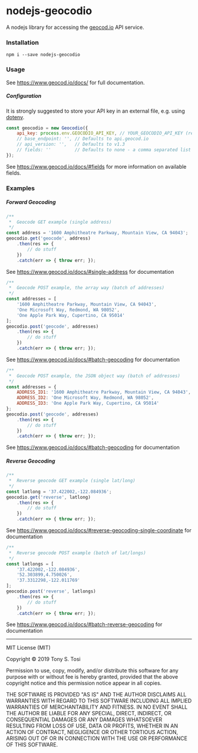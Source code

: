 # nodejs-geocodio
A nodejs library for accessing the [geocod.io](https://www.geocod.io/) API service.

### Installation
    npm i --save nodejs-geocodio

### Usage
See https://www.geocod.io/docs/ for full documentation.

##### Configuration

It is strongly suggested to store your API key in an external file, e.g. using [dotenv](https://github.com/motdotla/dotenv).

```javascript
const geocodio = new Geocodio({
    api_key: process.env.GEOCODIO_API_KEY, // YOUR_GEOCODIO_API_KEY (required)
    // base_endpoint: '', // Defaults to api.geocod.io
    // api_version: '',   // Defaults to v1.3
    // fields: ''         // Defaults to none - a comma separated list of fields
});
```
See https://www.geocod.io/docs/#fields for more information on available fields.


### Examples
##### Forward Geocoding
```javascript
/**
 *  Geocode GET example (single address)
 */
const address = '1600 Amphitheatre Parkway, Mountain View, CA 94043';
geocodio.get('geocode', address)
    .then(res => {
        // do stuff
    })
    .catch(err => { throw err; });
```
See https://www.geocod.io/docs/#single-address for documentation


```javascript
/**
 *  Geocode POST example, the array way (batch of addresses)
 */
const addresses = [
    '1600 Amphitheatre Parkway, Mountain View, CA 94043',
    'One Microsoft Way, Redmond, WA 98052',
    'One Apple Park Way, Cupertino, CA 95014'
];
geocodio.post('geocode', addresses)
    .then(res => {
        // do stuff
    })
    .catch(err => { throw err; });
```
See https://www.geocod.io/docs/#batch-geocoding for documentation


```javascript
/**
 *  Geocode POST example, the JSON object way (batch of addresses)
 */
const addresses = {
    ADDRESS_ID1: '1600 Amphitheatre Parkway, Mountain View, CA 94043',
    ADDRESS_ID2: 'One Microsoft Way, Redmond, WA 98052',
    ADDRESS_ID3: 'One Apple Park Way, Cupertino, CA 95014'
};
geocodio.post('geocode', addresses)
    .then(res => {
        // do stuff
    })
    .catch(err => { throw err; });
```
See https://www.geocod.io/docs/#batch-geocoding for documentation


##### Reverse Geocoding
```javascript
/**
 *  Reverse geocode GET example (single lat/long)
 */
const latlong = '37.422002,-122.084936';
geocodio.get('reverse', latlong)
    .then(res => {
        // do stuff
    })
    .catch(err => { throw err; });
```
See https://www.geocod.io/docs/#reverse-geocoding-single-coordinate for documentation


```javascript
/**
 *  Reverse geocode POST example (batch of lat/longs)
 */
const latlongs = [
    '37.422002,-122.084936',
    '52.303899,4.750026',
    '37.3312298,-122.011769'
];
geocodio.post('reverse', latlongs)
    .then(res => {
        // do stuff
    })
    .catch(err => { throw err; });
```
See https://www.geocod.io/docs/#batch-reverse-geocoding for documentation


***

MIT License (MIT)

Copyright :copyright: 2019 Tony S. Tosi

Permission to use, copy, modify, and/or distribute this software for any purpose with or without fee is hereby granted, provided that the above copyright notice and this permission notice appear in all copies.

THE SOFTWARE IS PROVIDED "AS IS" AND THE AUTHOR DISCLAIMS ALL WARRANTIES WITH REGARD TO THIS SOFTWARE INCLUDING ALL IMPLIED WARRANTIES OF MERCHANTABILITY AND FITNESS. IN NO EVENT SHALL THE AUTHOR BE LIABLE FOR ANY SPECIAL, DIRECT, INDIRECT, OR CONSEQUENTIAL DAMAGES OR ANY DAMAGES WHATSOEVER RESULTING FROM LOSS OF USE, DATA OR PROFITS, WHETHER IN AN ACTION OF CONTRACT, NEGLIGENCE OR OTHER TORTIOUS ACTION, ARISING OUT OF OR IN CONNECTION WITH THE USE OR PERFORMANCE OF THIS SOFTWARE.

